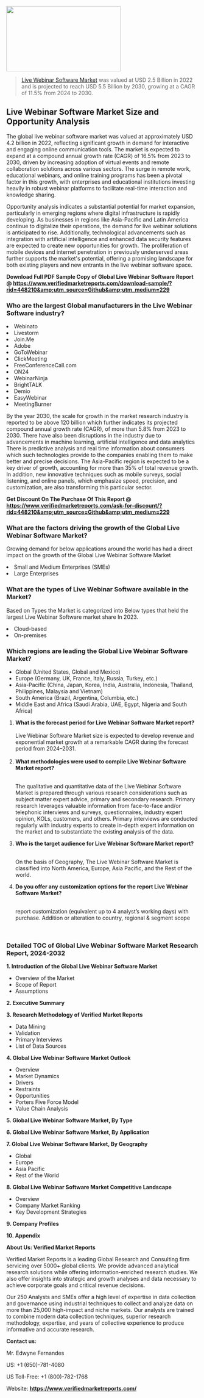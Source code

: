 <img src="https://ffe5etoiles.com/wp-content/uploads/2024/12/MST1-300x171.png" alt="" width="300" height="171" class="alignnone size-medium wp-image-20088" /><blockquote><p><p><a href="https://www.verifiedmarketreports.com/download-sample/?rid=448210&utm_source=Github&utm_medium=229" target="_blank">Live Webinar Software Market</a> was valued at USD 2.5 Billion in 2022 and is projected to reach USD 5.5 Billion by 2030, growing at a CAGR of 11.5% from 2024 to 2030.</p></blockquote><p><h2>Live Webinar Software Market Size and Opportunity Analysis</h2> <p>The global live webinar software market was valued at approximately USD 4.2 billion in 2022, reflecting significant growth in demand for interactive and engaging online communication tools. The market is expected to expand at a compound annual growth rate (CAGR) of 16.5% from 2023 to 2030, driven by increasing adoption of virtual events and remote collaboration solutions across various sectors. The surge in remote work, educational webinars, and online training programs has been a pivotal factor in this growth, with enterprises and educational institutions investing heavily in robust webinar platforms to facilitate real-time interaction and knowledge sharing.</p> <p>Opportunity analysis indicates a substantial potential for market expansion, particularly in emerging regions where digital infrastructure is rapidly developing. As businesses in regions like Asia-Pacific and Latin America continue to digitalize their operations, the demand for live webinar solutions is anticipated to rise. Additionally, technological advancements such as integration with artificial intelligence and enhanced data security features are expected to create new opportunities for growth. The proliferation of mobile devices and internet penetration in previously underserved areas further supports the market's potential, offering a promising landscape for both existing players and new entrants in the live webinar software space.</p> </p><p class=""><strong>Download Full PDF Sample Copy of Global Live Webinar Software Report @ <a href="https://www.verifiedmarketreports.com/download-sample/?rid=448210&amp;utm_source=Github&amp;utm_medium=229" target="_blank">https://www.verifiedmarketreports.com/download-sample/?rid=448210&amp;utm_source=Github&amp;utm_medium=229</a></strong></p><h3 id="" class="">Who are the largest Global manufacturers in the Live Webinar Software industry?</h3><p><li>Webinato</li><li> Livestorm</li><li> Join.Me</li><li> Adobe</li><li> GoToWebinar</li><li> ClickMeeting</li><li> FreeConferenceCall.com</li><li> ON24</li><li> WebinarNinja</li><li> BrightTALK</li><li> Demio</li><li> EasyWebinar</li><li> MeetingBurner</li></p><div class=""><div class="" dir="" data-message-author-role="" data-message-id="" data-message-model-slug=""><div class=""><div class=""><div class=""><div class="" dir="" data-message-author-role="" data-message-id="" data-message-model-slug=""><div class=""><div class=""><p>By the year 2030, the scale for growth in the market research industry is reported to be above 120 billion which further indicates its projected compound annual growth rate (CAGR), of more than 5.8% from 2023 to 2030. There have also been disruptions in the industry due to advancements in machine learning, artificial intelligence and data analytics There is predictive analysis and real time information about consumers which such technologies provide to the companies enabling them to make better and precise decisions. The Asia-Pacific region is expected to be a key driver of growth, accounting for more than 35% of total revenue growth. In addition, new innovative techniques such as mobile surveys, social listening, and online panels, which emphasize speed, precision, and customization, are also transforming this particular sector.</p><p><strong>Get Discount On The Purchase Of This Report @&nbsp; <a href="https://www.verifiedmarketreports.com/ask-for-discount/?rid=448210&amp;utm_source=Github&amp;utm_medium=229" target="_blank">https://www.verifiedmarketreports.com/ask-for-discount/?rid=448210&amp;utm_source=Github&amp;utm_medium=229</a></strong></p></div></div></div></div></div></div></div></div><h3 id="" class="">What are the factors driving the growth of the Global Live Webinar Software Market?</h3><p id="" class="">Growing demand for below applications around the world has had a direct impact on the growth of the Global Live Webinar Software Market</p><p id="" class=""><li>Small and Medium Enterprises (SMEs)</li><li> Large Enterprises</li></p><h3 id="" class="">What are the types of Live Webinar Software available in the Market?</h3><p id="" class="">Based on Types the Market is categorized into Below types that held the largest Live Webinar Software market share In 2023.</p><p id="" class=""><li>Cloud-based</li><li> On-premises</li></p><h3 id="" class="">Which regions are leading the Global Live Webinar Software Market?</h3><ul><li>Global (United States, Global and Mexico)</li><li>Europe (Germany, UK, France, Italy, Russia, Turkey, etc.)</li><li>Asia-Pacific (China, Japan, Korea, India, Australia, Indonesia, Thailand, Philippines, Malaysia and Vietnam)</li><li>South America (Brazil, Argentina, Columbia, etc.)</li><li>Middle East and Africa (Saudi Arabia, UAE, Egypt, Nigeria and South Africa)</li></ul><p><ol><li><strong>What is the forecast period for Live Webinar Software Market report?<br /></strong><br /><span data-sheets-root="1" data-sheets-value="{&quot;1&quot;:2,&quot;2&quot;:&quot;XXXX size is expected to develop revenue and exponential market growth at a remarkable CAGR during the forecast period from 2024&ndash;2030.&quot;}" data-sheets-userformat="{&quot;2&quot;:12674,&quot;4&quot;:{&quot;1&quot;:2,&quot;2&quot;:16776960},&quot;10&quot;:2,&quot;11&quot;:0,&quot;15&quot;:&quot;Arial&quot;,&quot;16&quot;:12}">Live Webinar Software Market size is expected to develop revenue and exponential market growth at a remarkable CAGR during the forecast period from 2024&ndash;2031.</span><br /><br /></li><li><strong>What methodologies were used to compile Live Webinar Software Market report?<br /><br /></strong><p>The qualitative and quantitative data of the&nbsp;Live Webinar Software Market is prepared through various research considerations such as subject matter expert advice, primary and secondary research. Primary research leverages valuable information from face-to-face and/or telephonic interviews and surveys, questionnaires, industry expert opinion, KOLs, customers, and others. Primary interviews are conducted regularly with industry experts to create in-depth expert information on the market and to substantiate the existing analysis of the data.&nbsp;</p></li><li><strong>Who is the target audience for Live Webinar Software Market report?<br /><br /></strong><p>On the basis of Geography, The&nbsp;Live Webinar Software Market is classified into North America, Europe, Asia Pacific, and the Rest of the world.</p></li><li><strong>Do you offer any customization options for the report Live Webinar Software Market?<br /><br /></strong><p>report customization (equivalent up to 4 analyst&rsquo;s working days) with purchase. Addition or alteration to country, regional &amp; segment scope</p><p>&nbsp;</p></li></ol></p><h3 id="" class="">Detailed TOC of Global Live Webinar Software Market Research Report, 2024-2032</h3><p id="" class=""><strong>1. Introduction of the Global Live Webinar Software Market</strong></p><ul><li>Overview of the Market</li><li>Scope of Report</li><li>Assumptions</li></ul><p id="" class=""><strong>2. Executive Summary</strong></p><p id="" class=""><strong>3. Research Methodology of&nbsp;Verified Market Reports</strong></p><ul><li>Data Mining</li><li>Validation</li><li>Primary Interviews</li><li>List of Data Sources</li></ul><p id="" class=""><strong>4. Global Live Webinar Software Market Outlook</strong></p><ul><li>Overview</li><li>Market Dynamics</li><li>Drivers</li><li>Restraints</li><li>Opportunities</li><li>Porters Five Force Model</li><li>Value Chain Analysis</li></ul><p id="" class=""><strong>5. Global Live Webinar Software Market, By&nbsp;Type</strong></p><p id="" class=""><strong>6. Global Live Webinar Software Market, By Application</strong></p><p id="" class=""><strong>7. Global Live Webinar Software Market, By Geography</strong></p><ul><li>Global</li><li>Europe</li><li>Asia Pacific</li><li>Rest of the World</li></ul><p id="" class=""><strong>8. Global Live Webinar Software Market Competitive Landscape</strong></p><ul><li>Overview</li><li>Company Market Ranking</li><li>Key Development Strategies</li></ul><p id="" class=""><strong>9. Company Profiles</strong></p><p id="" class=""><strong>10. Appendix</strong></p><p id="" class=""><strong>About Us: Verified Market Reports</strong></p><p id="" class="">Verified Market Reports is a leading Global Research and Consulting firm servicing over 5000+ global clients. We provide advanced analytical research solutions while offering information-enriched research studies. We also offer insights into strategic and growth analyses and data necessary to achieve corporate goals and critical revenue decisions.</p><p id="" class="">Our 250 Analysts and SMEs offer a high level of expertise in data collection and governance using industrial techniques to collect and analyze data on more than 25,000 high-impact and niche markets. Our analysts are trained to combine modern data collection techniques, superior research methodology, expertise, and years of collective experience to produce informative and accurate research.</p><p id="" class=""><strong>Contact us:</strong></p><p id="" class="">Mr. Edwyne Fernandes</p><p id="" class="">US: +1 (650)-781-4080</p><p id="" class="">US Toll-Free: +1 (800)-782-1768</p><p id="" class="">Website: <a target="" data-test-app-aware-link=""><strong>https://www.verifiedmarketreports.com/</strong></a></p>
